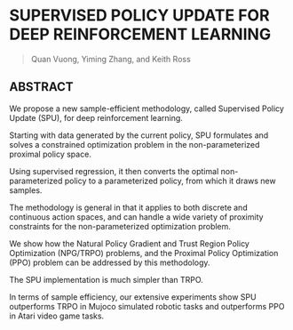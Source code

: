 # SUPERVISED POLICY UPDATE FOR DEEP REINFORCEMENT LEARNING
> Quan Vuong, Yiming Zhang, and Keith Ross

## ABSTRACT
We propose a new sample-efficient methodology, called Supervised Policy Update (SPU), for deep reinforcement learning. 

Starting with data generated by the current policy, SPU formulates and solves a constrained optimization problem in the non-parameterized proximal policy space. 

Using supervised regression, it then converts the optimal non-parameterized policy to a parameterized policy, from which it draws new samples. 

The methodology is general in that it applies to both discrete and continuous action spaces, and can handle a wide variety of proximity constraints for the non-parameterized optimization problem.  

We show how the Natural Policy Gradient and Trust Region Policy Optimization (NPG/TRPO) problems, and the Proximal Policy Optimization (PPO) problem can be addressed by this methodology. 

The SPU implementation is much simpler than TRPO. 

In terms of sample efficiency, our extensive experiments show SPU outperforms TRPO in Mujoco simulated robotic tasks and outperforms PPO in Atari video game tasks.
